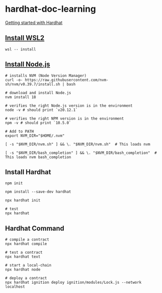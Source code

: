 # hardhat-doc-learning

[Getting started with Hardhat](https://hardhat.org/hardhat-runner/docs/getting-started#overview)

## [Install WSL2](https://learn.microsoft.com/en-us/windows/wsl/install)

```shell
wsl -- install
```

## [Install Node.js](https://nodejs.org/en/download/package-manager)

```shell
# installs NVM (Node Version Manager)
curl -o- https://raw.githubusercontent.com/nvm-sh/nvm/v0.39.7/install.sh | bash

# download and install Node.js
nvm install 18

# verifies the right Node.js version is in the environment
node -v # should print `v20.12.1`

# verifies the right NPM version is in the environment
npm -v # should print `10.5.0`

# Add to PATH
export NVM_DIR="$HOME/.nvm"

[ -s "$NVM_DIR/nvm.sh" ] && \. "$NVM_DIR/nvm.sh"  # This loads nvm

[ -s "$NVM_DIR/bash_completion" ] && \. "$NVM_DIR/bash_completion"  # This loads nvm bash_completion
```

## Install Hardhat

```shell
npm init

npm install --save-dev hardhat

npx hardhat init

# test
npx hardhat
```

## Hardhat Command

```shell
# compile a contract
npx hardhat compile

# test a contract
npx hardhat text

# start a local-chain
npx hardhat node

# deploy a contract
npx hardhat ignition deploy ignition/modules/Lock.js --network localhost
```
